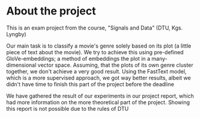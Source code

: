 # About the project
This is an exam project from the course, "Signals and Data" (DTU, Kgs. Lyngby)

Our main task is to classify a movie's genre solely based on its plot (a little piece of text about the movie). 
We try to achieve this using pre-defined GloVe-embeddings; a method of embeddings the plot in a many-dimensional vector space. 
Assuming, that the plots of its own genre cluster together, we don't achieve a very good result. 
Using the FastText model, which is a more supervised approach, we got way better results, albeit we didn't have time to finish this part of the project before the deadline

We have gathered the result of our experiments in our project report, which had more information on the more theoretical part of the project. 
Showing this report is not possible due to the rules of DTU

